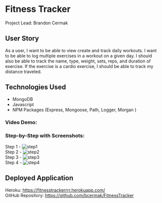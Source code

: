 # Fitness Tracker # 

<p>Project Lead: Brandon Cermak</P>

## User Story ##
As a user, I want to be able to view create and track daily workouts. I want to be able to log multiple exercises in a workout on a given day. I should also be able to track the name, type, weight, sets, reps, and duration of exercise. If the exercise is a cardio exercise, I should be able to track my distance traveled.

## Technologies Used ##
* MongoDB
* Javascript
* NPM Packages (Express, Mongoose, Path, Logger, Morgan )

### Video Demo: 

### Step-by-Step with Screenshots: 

Step 1 -
<img src = "" alt = "step1"><br>
Step 2 -
<img src = "" alt = "step2"><br>
Step 3 -
<img src = "" alt = "step3"><br>
Step 4 -
<img src = "" alt = "step4"><br>

## Deployed Application ##

Heroku: https://fitnesstrackerrrr.herokuapp.com/<br>
GitHub Repository: https://github.com/bcermak/FitnessTracker

